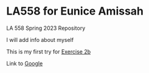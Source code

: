 # LA558 for Eunice Amissah
LA 558 Spring 2023 Repository


I will add info about myself

This is my first try for [Exercise 2b](map2bex.md)

Link to [Google](http://www.google.com)
